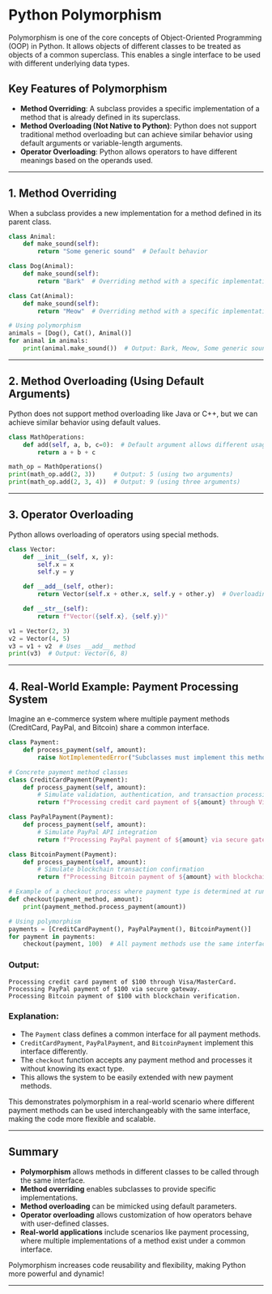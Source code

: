 # Python Polymorphism

Polymorphism is one of the core concepts of Object-Oriented Programming (OOP) in Python. It allows objects of different classes to be treated as objects of a common superclass. This enables a single interface to be used with different underlying data types.

## Key Features of Polymorphism

- **Method Overriding**: A subclass provides a specific implementation of a method that is already defined in its superclass.
- **Method Overloading (Not Native to Python)**: Python does not support traditional method overloading but can achieve similar behavior using default arguments or variable-length arguments.
- **Operator Overloading**: Python allows operators to have different meanings based on the operands used.

---

## 1. Method Overriding

When a subclass provides a new implementation for a method defined in its parent class.

```python
class Animal:
    def make_sound(self):
        return "Some generic sound"  # Default behavior

class Dog(Animal):
    def make_sound(self):
        return "Bark"  # Overriding method with a specific implementation

class Cat(Animal):
    def make_sound(self):
        return "Meow"  # Overriding method with a specific implementation

# Using polymorphism
animals = [Dog(), Cat(), Animal()]
for animal in animals:
    print(animal.make_sound())  # Output: Bark, Meow, Some generic sound
```

---

## 2. Method Overloading (Using Default Arguments)

Python does not support method overloading like Java or C++, but we can achieve similar behavior using default values.

```python
class MathOperations:
    def add(self, a, b, c=0):  # Default argument allows different usage
        return a + b + c

math_op = MathOperations()
print(math_op.add(2, 3))     # Output: 5 (using two arguments)
print(math_op.add(2, 3, 4))  # Output: 9 (using three arguments)
```

---

## 3. Operator Overloading

Python allows overloading of operators using special methods.

```python
class Vector:
    def __init__(self, x, y):
        self.x = x
        self.y = y

    def __add__(self, other):
        return Vector(self.x + other.x, self.y + other.y)  # Overloading '+' operator

    def __str__(self):
        return f"Vector({self.x}, {self.y})"

v1 = Vector(2, 3)
v2 = Vector(4, 5)
v3 = v1 + v2  # Uses __add__ method
print(v3)  # Output: Vector(6, 8)
```

---

## 4. Real-World Example: Payment Processing System

Imagine an e-commerce system where multiple payment methods (CreditCard, PayPal, and Bitcoin) share a common interface.

```python
class Payment:
    def process_payment(self, amount):
        raise NotImplementedError("Subclasses must implement this method")  # Enforces method implementation

# Concrete payment method classes
class CreditCardPayment(Payment):
    def process_payment(self, amount):
        # Simulate validation, authentication, and transaction processing
        return f"Processing credit card payment of ${amount} through Visa/MasterCard."

class PayPalPayment(Payment):
    def process_payment(self, amount):
        # Simulate PayPal API integration
        return f"Processing PayPal payment of ${amount} via secure gateway."

class BitcoinPayment(Payment):
    def process_payment(self, amount):
        # Simulate blockchain transaction confirmation
        return f"Processing Bitcoin payment of ${amount} with blockchain verification."

# Example of a checkout process where payment type is determined at runtime
def checkout(payment_method, amount):
    print(payment_method.process_payment(amount))

# Using polymorphism
payments = [CreditCardPayment(), PayPalPayment(), BitcoinPayment()]
for payment in payments:
    checkout(payment, 100)  # All payment methods use the same interface
```

### Output:

```
Processing credit card payment of $100 through Visa/MasterCard.
Processing PayPal payment of $100 via secure gateway.
Processing Bitcoin payment of $100 with blockchain verification.
```

### Explanation:

- The `Payment` class defines a common interface for all payment methods.
- `CreditCardPayment`, `PayPalPayment`, and `BitcoinPayment` implement this interface differently.
- The `checkout` function accepts any payment method and processes it without knowing its exact type.
- This allows the system to be easily extended with new payment methods.

This demonstrates polymorphism in a real-world scenario where different payment methods can be used interchangeably with the same interface, making the code more flexible and scalable.

---

## Summary

- **Polymorphism** allows methods in different classes to be called through the same interface.
- **Method overriding** enables subclasses to provide specific implementations.
- **Method overloading** can be mimicked using default parameters.
- **Operator overloading** allows customization of how operators behave with user-defined classes.
- **Real-world applications** include scenarios like payment processing, where multiple implementations of a method exist under a common interface.

Polymorphism increases code reusability and flexibility, making Python more powerful and dynamic!

---

